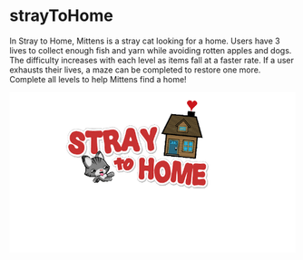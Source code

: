 # strayToHome
In Stray to Home, Mittens is a stray cat looking for a home. Users have 3 lives to collect enough fish and yarn while avoiding rotten apples and dogs. The difficulty increases with each level as items fall at a faster rate. If a user exhausts their lives, a maze can be completed to restore one more. Complete all levels to help Mittens find a home!

!["Logo"](https://github.com/AshnaJagadisan/Stray-To-Home/blob/master/strayToHome/title.gif)
